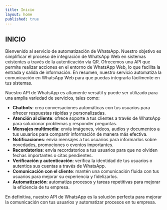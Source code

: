 ```yaml
---
title: Inicio
layout: home
published: true
---
```

## INICIO
Bienvenido al servicio de automatización de WhatsApp. Nuestro objetivo es simplificar el proceso de integración de WhatsApp Web en sistemas existentes a través de la autenticación vía QR. Ofrecemos una API que permite realizar acciones en el entorno de WhatsApp Web, lo que facilita la entrada y salida de información. En resumen, nuestro servicio automatiza la comunicación en WhatsApp Web para que puedas integrarla fácilmente en tus sistemas.

Nuestro API de WhatsApp es altamente versátil y puede ser utilizado para una amplia variedad de servicios, tales como:
- **Chatbots**: crea conversaciones automáticas con tus usuarios para ofrecer respuestas rápidas y personalizadas.
- **Atención al cliente**: ofrece soporte a tus clientes a través de WhatsApp para solucionar problemas y responder preguntas.
- **Mensajes multimedia**: envía imágenes, videos, audios y documentos a tus usuarios para compartir información de manera más efectiva.
- **Notificaciones**: envía mensajes a tus usuarios para informarlos sobre novedades, promociones o eventos importantes.
- **Recordatorios**: envía recordatorios a tus usuarios para que no olviden fechas importantes o citas pendientes.
- **Verificación y autenticación**: verifica la identidad de tus usuarios o autentica sus cuentas a través de WhatsApp.
- **Comunicación con el cliente**: mantén una comunicación fluida con tus usuarios para mejorar su experiencia y fidelizarlos.
- **Automatización**: automatiza procesos y tareas repetitivas para mejorar la eficiencia de tu empresa.

En definitiva, nuestro API de WhatsApp es la solución perfecta para mejorar la comunicación con tus usuarios y automatizar procesos en tu empresa.
